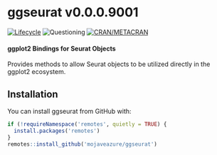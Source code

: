 
<!-- README.md is generated from README.Rmd. Please edit that file -->

# ggseurat v0.0.0.9001

<!-- badges: start -->

[![Lifecycle](https://img.shields.io/badge/lifecycle-experimental-orange.svg)](https://github.com/mojaveazure/ggseurat)
![Questioning](https://img.shields.io/badge/lifecycle-questioning-informational)
[![CRAN/METACRAN](https://img.shields.io/cran/v/ggseurat)](https://cran.r-project.org/package=ggseurat)
<!-- badges: end -->

#### ggplot2 Bindings for Seurat Objects

Provides methods to allow Seurat objects to be utilized directly in the
ggplot2 ecosystem.

## Installation

You can install ggseurat from GitHub with:

``` r
if (!requireNamespace('remotes', quietly = TRUE) {
  install.packages('remotes')
}
remotes::install_github('mojaveazure/ggseurat')
```
